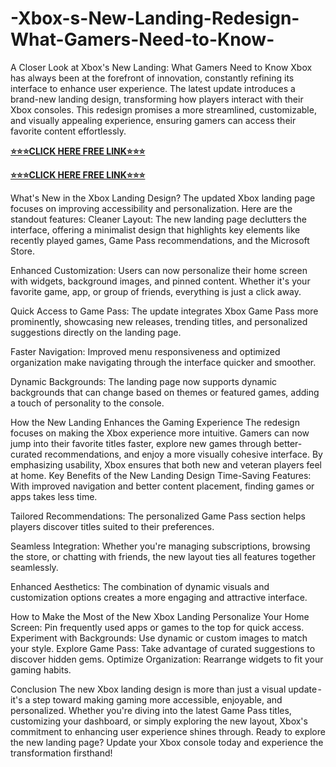 # -Xbox-s-New-Landing-Redesign-What-Gamers-Need-to-Know-
A Closer Look at Xbox's New Landing: What Gamers Need to Know
Xbox has always been at the forefront of innovation, constantly refining its interface to enhance user experience. The latest update introduces a brand-new landing design, transforming how players interact with their Xbox consoles. This redesign promises a more streamlined, customizable, and visually appealing experience, ensuring gamers can access their favorite content effortlessly.


**[⭐⭐⭐CLICK HERE FREE LINK⭐⭐⭐](https://tinyurl.com/xbioxnewlanding2025)**

**[⭐⭐⭐CLICK HERE FREE LINK⭐⭐⭐](https://tinyurl.com/xbioxnewlanding2025)**

What's New in the Xbox Landing Design?
The updated Xbox landing page focuses on improving accessibility and personalization. Here are the standout features:
Cleaner Layout:
The new landing page declutters the interface, offering a minimalist design that highlights key elements like recently played games, Game Pass recommendations, and the Microsoft Store.

Enhanced Customization:
Users can now personalize their home screen with widgets, background images, and pinned content. Whether it's your favorite game, app, or group of friends, everything is just a click away.

Quick Access to Game Pass:
The update integrates Xbox Game Pass more prominently, showcasing new releases, trending titles, and personalized suggestions directly on the landing page.

Faster Navigation:
Improved menu responsiveness and optimized organization make navigating through the interface quicker and smoother.

Dynamic Backgrounds:
The landing page now supports dynamic backgrounds that can change based on themes or featured games, adding a touch of personality to the console.

How the New Landing Enhances the Gaming Experience
The redesign focuses on making the Xbox experience more intuitive. Gamers can now jump into their favorite titles faster, explore new games through better-curated recommendations, and enjoy a more visually cohesive interface. By emphasizing usability, Xbox ensures that both new and veteran players feel at home.
Key Benefits of the New Landing Design
Time-Saving Features:
With improved navigation and better content placement, finding games or apps takes less time.

Tailored Recommendations:
The personalized Game Pass section helps players discover titles suited to their preferences.

Seamless Integration:
Whether you're managing subscriptions, browsing the store, or chatting with friends, the new layout ties all features together seamlessly.

Enhanced Aesthetics:
The combination of dynamic visuals and customization options creates a more engaging and attractive interface.

How to Make the Most of the New Xbox Landing
Personalize Your Home Screen: Pin frequently used apps or games to the top for quick access.
Experiment with Backgrounds: Use dynamic or custom images to match your style.
Explore Game Pass: Take advantage of curated suggestions to discover hidden gems.
Optimize Organization: Rearrange widgets to fit your gaming habits.

Conclusion
The new Xbox landing design is more than just a visual update - it's a step toward making gaming more accessible, enjoyable, and personalized. Whether you're diving into the latest Game Pass titles, customizing your dashboard, or simply exploring the new layout, Xbox's commitment to enhancing user experience shines through.
Ready to explore the new landing page? Update your Xbox console today and experience the transformation firsthand!
